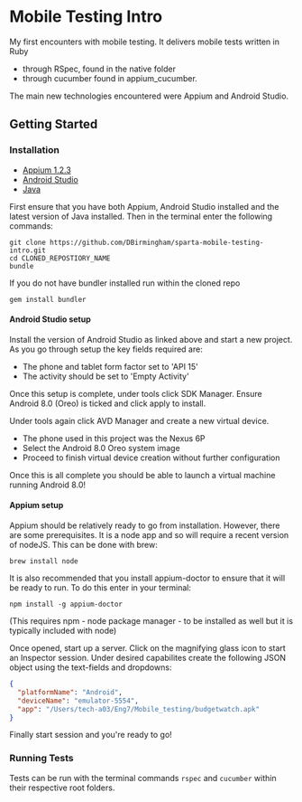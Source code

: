 # Mobile Testing Intro

My first encounters with mobile testing. It delivers mobile tests written in Ruby 
- through RSpec, found in the native folder
- through cucumber found in appium_cucumber. 

The main new technologies encountered were Appium and Android Studio.

## Getting Started

### Installation

- [Appium 1.2.3](https://github.com/appium/appium-desktop/releases/tag/v1.2.3)
- [Android Studio](https://developer.android.com/studio/)
- [Java](http://www.oracle.com/technetwork/java/javase/downloads/jre10-downloads-4417026.html)

First ensure that you have both Appium, Android Studio installed and the latest version of Java installed.
Then in the terminal enter the following commands:
```
git clone https://github.com/DBirmingham/sparta-mobile-testing-intro.git
cd CLONED_REPOSTIORY_NAME
bundle
```
If you do not have bundler installed run within the cloned repo
```
gem install bundler
```

#### Android Studio setup

Install the version of Android Studio as linked above and start a new project.
As you go through setup the key fields required are: 
- The phone and tablet form factor set to 'API 15'
- The activity should be set to 'Empty Activity'

Once this setup is complete, under tools click SDK Manager.
Ensure Android 8.0 (Oreo) is ticked and click apply to install.

Under tools again click AVD Manager and create a new virtual device.
- The phone used in this project was the Nexus 6P
- Select the Android 8.0 Oreo system image
- Proceed to finish virtual device creation without further configuration

Once this is all complete you should be able to launch a virtual machine running Android 8.0!

#### Appium setup

Appium should be relatively ready to go from installation. However, there are some prerequisites. It is a node app and so will require a recent version of nodeJS. This can be done with brew:
```
brew install node
```
It is also recommended that you install appium-doctor to ensure that it will be ready to run. To do this enter in your terminal:
```
npm install -g appium-doctor
```
(This requires npm - node package manager - to be installed as well but it is typically included with node)

Once opened, start up a server.
Click on the magnifying glass icon to start an Inspector session. Under desired capabilites create the following JSON object using the text-fields and dropdowns:

```JSON
{
  "platformName": "Android",
  "deviceName": "emulator-5554",
  "app": "/Users/tech-a03/Eng7/Mobile_testing/budgetwatch.apk"
}
```

Finally start session and you're ready to go!

### Running Tests

Tests can be run with the terminal commands ```rspec``` and ```cucumber``` within their respective root folders.
